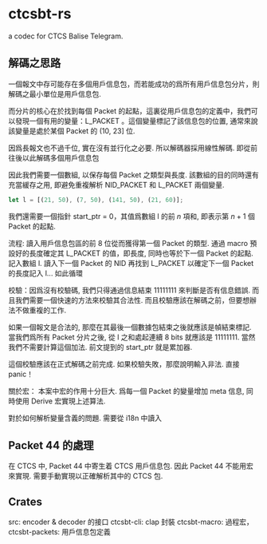 # ctcsbt-rs

a codec for CTCS Balise Telegram.

## 解碼之思路

一個報文中存可能存在多個用戶信息包，而若能成功的爲所有用戶信息包分片，則解碼之最小單位是用戶信息包.

而分片的核心在於找到每個 Packet 的起點，這裏從用戶信息包的定義中，我們可以發現一個有用的變量：L_PACKET 。這個變量標記了該信息包的位置, 通常來說該變量是處於某個 Packet 的 (10, 23] 位.

因爲長報文也不過千位, 實在沒有並行化之必要. 所以解碼器採用線性解碼. 即從前往後以此解碼多個用戶信息包

因此我們需要一個數組, 以保存每個 Packet 之類型與長度. 該數組的目的同時還有充當緩存之用, 即避免重複解析 NID_PACKET 和 L_PACKET 兩個變量.

```rust
let l = [(21, 50), (7, 50), (141, 50), (21, 60)];
```

我們還需要一個指針 start_ptr = 0，其值爲數組 l 的前 $n$ 項和, 即表示第 $n+1$ 個 Packet 的起點.

流程: 讀入用戶信息包區的前 8 位從而獲得第一個 Packet 的類型. 通過 macro 預設好的長度確定其 L_PACKET 的值，即長度, 同時也等於下一個 Packet 的起點. 記入數組 l. 讀入下一個 Packet 的 NID 再找到 L_PACKET 以確定下一個 Packet 的長度記入 l... 如此循環

校驗：因爲沒有校驗碼, 我們只得通過信息結束 11111111 來判斷是否有信息錯誤. 而且我們需要一個快速的方法來校驗其合法性. 而且校驗應該在解碼之前，但要想辦法不做重複的工作.

如果一個報文是合法的, 那麼在其最後一個數據包結束之後就應該是幀結束標記. 當我們爲所有 Packet 分片之後, 從 l 之和處起連續 8 bits 就應該是 11111111. 當然我們不需要計算這個加法. 前文提到的 start_ptr 就是累加器.

這個校驗應該在正式解碼之前完成. 如果校驗失敗，那麼說明輸入非法. 直接 panic！

關於宏：
本案中宏的作用十分巨大. 爲每一個 Packet 的變量增加 meta 信息, 同時使用 Derive 宏實現上述算法.

對於如何解析變量含義的問題. 需要從 i18n 中讀入

## Packet 44 的處理

在 CTCS 中, Packet 44 中寄生着 CTCS 用戶信息包. 因此 Packet 44 不能用宏來實現. 需要手動實現以正確解析其中的 CTCS 包.

## Crates

src: encoder & decoder 的接口
ctcsbt-cli: clap 封裝
ctcsbt-macro: 過程宏，
ctcsbt-packets: 用戶信息包定義